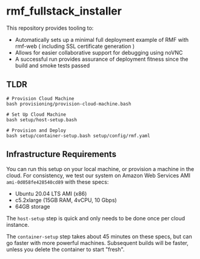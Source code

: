 # rmf_fullstack_installer
This repository provides tooling to:
* Automatically sets up a minimal full deployment example of RMF with rmf-web ( including SSL certificate generation )
* Allows for easier collaborative support for debugging using noVNC
* A successful run provides assurance of deployment fitness since the build and smoke tests passed

## TLDR
```
# Provision Cloud Machine 
bash provisioning/provision-cloud-machine.bash

# Set Up Cloud Machine
bash setup/host-setup.bash

# Provision and Deploy
bash setup/container-setup.bash setup/config/rmf.yaml
```

## Infrastructure Requirements

You can run this setup on your local machine, or provision a machine in the cloud. For consistency, we test our system on Amazon Web Services AMI `ami-0d058fe428540cd89` with these specs:
* Ubuntu 20.04 LTS AMI (x86) 
* c5.2xlarge  (15GB RAM, 4vCPU, 10 Gbps)
* 64GB storage

The `host-setup` step is quick and only needs to be done once per cloud instance. 

The `container-setup` step takes about 45 minutes on these specs, but can go faster with more powerful machines. Subsequent builds will be faster, unless you delete the container to start "fresh".

